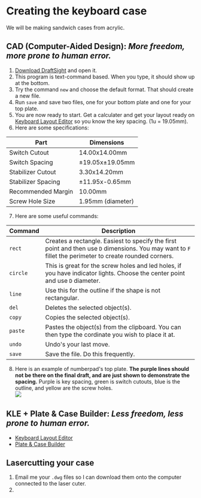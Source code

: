 # Creating the keyboard case
We will be making sandwich cases from acrylic.
## CAD (Computer-Aided Design): _More freedom, more prone to human error._
1. [Download DraftSight](https://www.3ds.com/products-services/draftsight-cad-software/free-download/) and open it.
2. This program is text-command based. When you type, it should show up at the bottom.
3. Try the command `new` and choose the default format. That should create a new file.
4. Run `save` and save two files, one for your bottom plate and one for your top plate.
5. You are now ready to start. Get a calculater and get your layout ready on [Keyboard Layout Editor](http://www.keyboard-layout-editor.com/) so you know the key spacing. (1u = 19.05mm).
6. Here are some specifications:

Part | Dimensions
--- | ---
Switch Cutout | 14.00x14.00mm
Switch Spacing | ±19.05x±19.05mm
Stabilizer Cutout | 3.30x14.20mm
Stabilizer Spacing | ±11.95x-0.65mm
Recommended Margin | 10.00mm
Screw Hole Size | 1.95mm (diameter)

7. Here are some useful commands:

Command | Description
--- | ---
`rect` | Creates a rectangle. Easiest to specify the first point and then use `D` dimensions. You may want to `F` fillet the perimeter to create rounded corners. 
`circle` | This is great for the screw holes and led holes, if you have indicator lights. Choose the center point and use `D` diameter.
`line` | Use this for the outline if the shape is not rectangular.
`del` | Deletes the selected object(s).
`copy` | Copies the selected object(s).
`paste` | Pastes the object(s) from the clipboard. You can then type the cordinate you wish to place it at.
`undo` | Undo's your last move.
`save` | Save the file. Do this frequently.

8. Here is an example of numberpad's top plate. **The purple lines should not be there on the final draft, and are just shown to demonstrate the spacing.** Purple is key spacing, green is switch cutouts, blue is the outline, and yellow are the screw holes.   
![](https://i.imgur.com/aDVlqlW.png)
## KLE + Plate & Case Builder: _Less freedom, less prone to human error._   
* [Keyboard Layout Editor](http://www.keyboard-layout-editor.com/)   
* [Plate & Case Builder](http://builder.swillkb.com/)
## Lasercutting your case
1. Email me your `.dwg` files so I can download them onto the computer connected to the laser cuter.
2. 